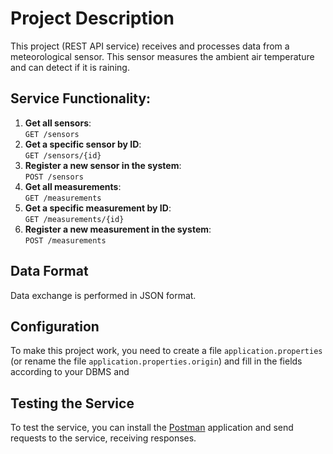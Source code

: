 # Project Description

This project (REST API service) receives and processes data from a meteorological sensor. This sensor measures the ambient air temperature and can detect if it is raining.

## Service Functionality:

1. **Get all sensors**:  
   `GET /sensors`
2. **Get a specific sensor by ID**:  
   `GET /sensors/{id}`
3. **Register a new sensor in the system**:  
   `POST /sensors`
4. **Get all measurements**:  
   `GET /measurements`
5. **Get a specific measurement by ID**:  
   `GET /measurements/{id}`
6. **Register a new measurement in the system**:  
   `POST /measurements`

## Data Format

Data exchange is performed in JSON format.

## Configuration

To make this project work, you need to create a file `application.properties` (or rename the file `application.properties.origin`) and fill in the fields according to your DBMS and

## Testing the Service

To test the service, you can install the [Postman](https://www.postman.com/) application and send requests to the service, receiving responses.
